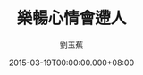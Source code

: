 ---
issue: 113
title: 樂暢心情會遰人
author: 劉玉蕉
language: 大埔
date: 2015-03-19T00:00:00.000+08:00
topic: 敘事
difficulty: 2
wikidata: Q98095943
wikidata_link: https://www.wikidata.org/wiki/Q98095943
---
